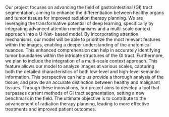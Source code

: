 Our project focuses on advancing the field of gastrointestinal (GI) tract segmentation, aiming to
enhance the differentiation between healthy organs and tumor tissues for improved radiation
therapy planning. We are leveraging the transformative potential of deep learning, specifically by
integrating advanced attention mechanisms and a multi-scale context approach into a U-Net-
based model.
By incorporating attention mechanisms, our model will be able to prioritize the most relevant
features within the images, enabling a deeper understanding of the anatomical nuances. This
enhanced comprehension can help in accurately identifying tumor boundaries within the intricate
structures of the GI tract.
Furthermore, we plan to include the integration of a multi-scale context approach. This feature
allows our model to analyze images at various scales, capturing both the detailed characteristics
of both low-level and high-level semantic information. This perspective can help us provide a
thorough analysis of the tissue, and provide an accurate distinction between healthy and
malignant tissues.
Through these innovations, our project aims to develop a tool that surpasses current methods of
GI tract segmentation, setting a new benchmark in the field. The ultimate objective is to
contribute to the advancement of radiation therapy planning, leading to more effective treatments
and improved patient outcomes.

